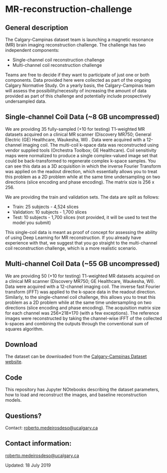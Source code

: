 # MR-reconstruction-challenge

## General description
The Calgary-Campinas dataset team is launching a magnetic resonance (MR) brain imaging reconstruction challenge.  The challenge has two independent components:

- Single-channel coil reconstruction challenge
- Multi-channel coil reconstruction challenge

Teams are free to decide if they want to participate of just one  or both components. Data provided here were collected as part of the ongoing Calgary Normative Study. On a yearly basis, the Calgary-Campinas team will assess the possibility/necessity of increasing the amount of data provided as part of this challenge and potentially include prospectively undersampled data.

## Single-channel Coil Data (~8 GB uncompressed)

We are providing  35 fully-sampled (+10 for testing)  T1-weighted MR datasets acquired on a clinical MR scanner (Discovery MR750; General Electric (GE) Healthcare, Waukesha, WI) . Data were acquired with a 12-channel imaging coil. The multi-coil k-space data was reconstructed using vendor supplied tools (Orchestra Toolbox; GE Healthcare). Coil sensitivity maps were normalized to produce a single complex-valued image set that could be back-transformed to regenerate complex k-space samples. You can see this data as a 3D acquisition in which the inverse Fourier Transform was applied on the readout direction, which essentially allows you to treat this problem as a 2D problem while at the same time undersampling on two directions (slice encoding and phase encoding). The matrix size is 256 x 256.

We are providing the train and validation sets. The data are split as follows:
- Train: 25 subjects - 4,524 slices
- Validation: 10 subjects - 1,700 slices
- Test: 10 subjects - 1,700 slices (not provided, it will be used to test the model you submit)

This single-coil data is meant as proof of concept for assessing the ability of using Deep Learning for MR reconstruction. If you already have experience with that, we suggest that you go straight to the multi-channel coil reconstruction challenge, which is a more realistic scenario.

## Multi-channel Coil Data (~55 GB uncompressed)

We are providing 50 (+10 for testing) T1-weighted MR datasets acquired on a clinical MR scanner (Discovery MR750; GE Healthcare, Waukesha, WI). Data were acquired with a 12-channel imaging coil. The inverse fast Fourier transform (iFFT) was applied to the k-space data in the readout direction. Similarly, to the single-channel coil challenge, this allows you to treat this problem as a 2D problem while at the same time undersampling on two directions (slice encoding and phase encoding). The acquisition matrix size for each channel was 256×218×170 (with a few exceptions). The reference images were reconstructed by taking the channel-wise iFFT of the collected k-spaces and combining the outputs through the conventional sum of squares algorithm.

## Download

The dataset can be downloaded from the [Calgary-Campinas Dataset website](https://sites.google.com/view/calgary-campinas-dataset/home?authuser=0).

## Code

This repository has Jupyter NOtebooks describing the dataset parameters, how to load and reconstruct the images, and baseline reconstruction models.

## Questions?
Contact: roberto.medeirosdeso@ucalgary.ca


## Contact information:
roberto.medeirosdeso@ucalgary.ca

Updated: 18 July 2019
